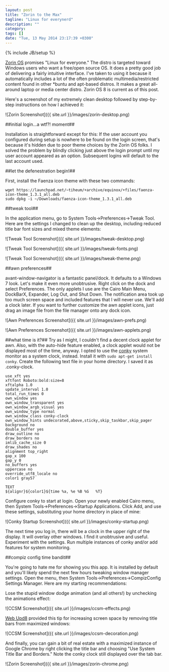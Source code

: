 ```yaml
---
layout: post
title: "Zorin to the Max"
tagline: "Linux for everynerd"
description: ""
category: 
tags: []
date: "Tue, 13 May 2014 23:17:39 +0300"
---
```

{% include JB/setup %}

[Zorin OS](http://www.zorin-os.com) promises "Linux for everyone."  The distro is targeted toward Windows users who want a free/open source OS.  It does a pretty good job of delivering a fairly intuitive interface.  I've taken to using it because it automatically includes a lot of the often problematic multimedia/restricted content found in other *buntu and apt-based distros.  It makes a great all-around laptop or media center distro.  Zorin OS 8 is current as of this post.

Here's a screenshot of my extremely clean desktop followed by step-by-step instructions on how I achieved it:

![Zorin Screenshot]({{ site.url }}/images/zorin-desktop.png)

##initial login...a wtf?! moment##

Installation is straightforward except for this: If the user account you configured during setup is nowhere to be found on the login screen, that's because it's hidden due to poor theme choices by the Zorin OS folks.  I solved the problem by blindly clicking just above the login prompt until my user account appeared as an option.  Subsequent logins will default to the last account used.

##let the defenestration begin!##

First, install the Faenza icon theme with these two commands:

    wget https://launchpad.net/~tiheum/+archive/equinox/+files/faenza-icon-theme_1.3.1_all.deb
    sudo dpkg -i ~/Downloads/faenza-icon-theme_1.3.1_all.deb

##tweak tool##

In the application menu, go to System Tools->Preferences->Tweak Tool.  Here are the settings I changed to clean up the desktop, including reduced title bar font sizes and mixed theme elements:

![Tweak Tool Screenshot]({{ site.url }}/images/tweak-desktop.png)

![Tweak Tool Screenshot]({{ site.url }}/images/tweak-fonts.png)

![Tweak Tool Screenshot]({{ site.url }}/images/tweak-theme.png)

##awn preferences##

avant-window-navigator is a fantastic panel/dock.  It defaults to a Windows 7 look.  Let's make it even more unobtrusive.  Right click on the dock and select Preferences.  The only applets I use are the Cairo Main Menu, DockBarX, Expander, Log Out, and Shut Down.  The notification area took up too much screen space and included features that I will never use.  We'll add a clock later.  If you want to further customize the awn applet icons, just drag an image file from the file manager onto any dock icon.

![Awn Preferences Screenshot]({{ site.url }}/images/awn-prefs.png)

![Awn Preferences Screenshot]({{ site.url }}/images/awn-applets.png)

##what time is it?##
Try as I might, I couldn't find a decent clock applet for awn.  Also, with the auto-hide feature enabled, a clock applet would not be displayed most of the time, anyway.  I opted to use the [conky](http://conky.sourceforge.net/) system monitor as a system clock, instead.  Install it with `sudo apt-get install conky`.  Create the following text file in your home directory.  I saved it as .conky-clock.

    use_xft yes
    xftfont Roboto:bold:size=8
    xftalpha 1.0
    update_interval 1.0
    total_run_times 0
    own_window yes
    own_window_transparent yes
    own_window_argb_visual yes
    own_window_type normal
    own_window_class conky-clock
    own_window_hints undecorated,above,sticky,skip_taskbar,skip_pager
    background no
    double_buffer yes
    draw_outline no
    draw_borders no
    imlib_cache_size 0
    draw_shades no
    alignment top_right
    gap_x 100
    gap_y 0
    no_buffers yes
    uppercase no
    override_utf8_locale no
    color1 gray57

    TEXT
    ${alignr}${color1}${time %a, %e %B %G   %T}

Configure conky to start at login.  Open your newly enabled Cairo menu, then System Tools->Preferences->Startup Applications.  Click Add, and use these settings, substituting your home directory in place of mine:

![Conky Startup Screenshot]({{ site.url }}/images/conky-startup.png)

The next time you log in, there will be a clock in the upper right of the display.  It will overlay other windows.  I find it unobtrusive and useful.  Experiment with the settings.  Run multiple instances of conky and/or add features for system monitoring.

##compiz config time bandit##

You're going to hate me for showing you this app.  It is installed by default and you'll likely spend the next few hours tweaking window manager settings.  Open the menu, then System Tools->Preferences->CompizConfig Settings Manager.  Here are my starting recommendations:

Lose the stupid window dodge animation (and all others!) by unchecking the animations effect:

![CCSM Screenshot]({{ site.url }}/images/ccsm-effects.png)

[Web Upd8](http://www.webupd8.org/2009/11/gain-space-by-removing-maximized.html) provided this tip for increasing screen space by removing title bars from maximized windows: 

![CCSM Screenshot]({{ site.url }}/images/ccsm-decoration.png)

And finally, you can gain a bit of real estate with a maximized instance of Google Chrome by right clicking the title bar and choosing "Use System Title Bar and Borders."  Note the conky clock still displayed over the tab bar.

![Zorin Screenshot]({{ site.url }}/images/zorin-chrome.png)

